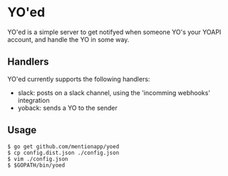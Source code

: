 YO'ed
=====

YO'ed is a simple server to get notifyed when someone YO's your YOAPI account, and handle the YO in some way.

Handlers
--------

YO'ed currently supports the following handlers:

 - slack: posts on a slack channel, using the 'incomming webhooks' integration
 - yoback: sends a YO to the sender

Usage
-----

```
$ go get github.com/mentionapp/yoed
$ cp config.dist.json ./config.json
$ vim ./config.json
$ $GOPATH/bin/yoed
```

